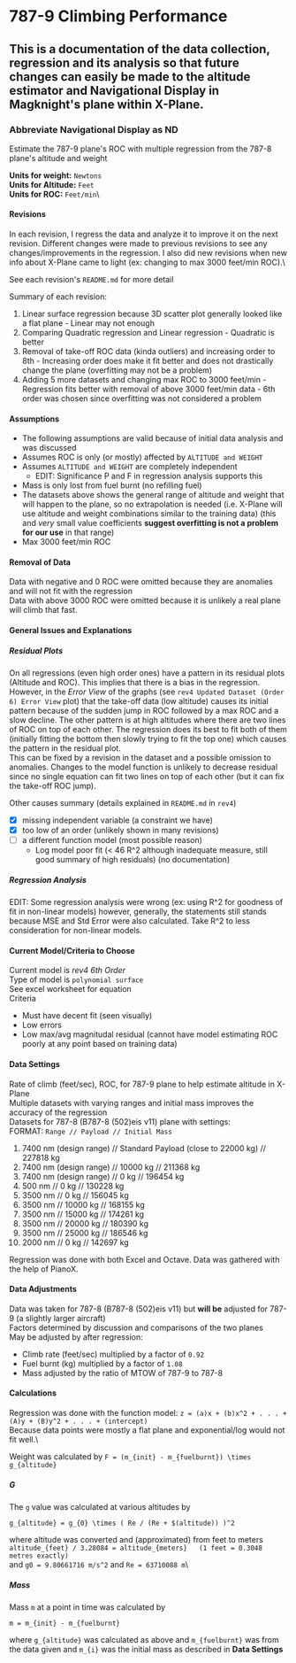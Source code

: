 # 787-9 Climbing Performance

## This is a documentation of the data collection, regression and its analysis so that future changes can easily be made to the altitude estimator and Navigational Display in Magknight's plane within X-Plane.

### Abbreviate Navigational Display as ND

Estimate the 787-9 plane's ROC with multiple regression from the 787-8 plane's altitude and weight

**Units for weight:** `Newtons`\
**Units for Altitude:** `Feet`\
**Units for ROC:** `Feet/min`\


#### Revisions
In each revision, I regress the data and analyze it to improve it on the next revision. Different changes were made to previous revisions to see any changes/improvements in the regression. I also did new revisions when new info about X-Plane came to light (ex: changing to max 3000 feet/min ROC).\

See each revision's `README.md` for more detail

Summary of each revision:
  1) Linear surface regression because 3D scatter plot generally looked like a flat plane
    - Linear may not enough
  2) Comparing Quadratic regression and Linear regression
    - Quadratic is better
  3) Removal of take-off ROC data (kinda outliers) and increasing order to 8th
    - Increasing order does make it fit better and does not drastically change the plane (overfitting may not be a problem)
  4) Adding 5 more datasets and changing max ROC to 3000 feet/min
    - Regression fits better with removal of above 3000 feet/min data
    - 6th order was chosen since overfitting was not considered a problem

#### Assumptions
- The following assumptions are valid because of initial data analysis and was discussed
- Assumes ROC is only (or mostly) affected by `ALTITUDE and WEIGHT`
- Assumes `ALTITUDE and WEIGHT` are completely independent
  - EDIT: Significance P and F in regression analysis supports this
- Mass is only lost from fuel burnt (no refilling fuel)
- The datasets above shows the general range of altitude and weight that will happen to the plane, so no extrapolation is needed (i.e. X-Plane will use altitude and weight combinations similar to the training data) (this and *very* small value coefficients **suggest overfitting is not a problem for our use** in that range)
- Max 3000 feet/min ROC

#### Removal of Data
Data with negative and 0 ROC were omitted because they are anomalies and will not fit with the regression\
Data with above 3000 ROC were omitted because it is unlikely a real plane will climb that fast.

#### General Issues and Explanations
##### Residual Plots
On all regressions (even high order ones) have a pattern in its residual plots (Altitude and ROC). This implies that there is a bias in the regression.\
However, in the *Error View* of the graphs (see `rev4 Updated Dataset (Order 6) Error View` plot) that the take-off data (low altitude) causes its initial pattern because of the sudden jump in ROC followed by a max ROC and a slow decline. The other pattern is at high altitudes where there are two lines of ROC on top of each other. The regression does its best to fit both of them (initially fitting the bottom then slowly trying to fit the top one) which causes the pattern in the residual plot.\
This can be fixed by a revision in the dataset and a possible omission to anomalies. Changes to the model function is unlikely to decrease residual since no single equation can fit two lines on top of each other (but it can fix the take-off ROC jump).

Other causes summary (details explained in `README.md` in `rev4`)
- [x] missing independent variable (a constraint we have)
- [x] too low of an order (unlikely shown in many revisions)
- [ ] a different function model (most possible reason)
  - Log model poor fit (< 46 R^2 although inadequate measure, still good summary of high residuals) (no documentation)

##### Regression Analysis
EDIT: Some regression analysis were wrong (ex: using R^2 for goodness of fit in non-linear models) however, generally, the statements still stands because MSE and Std Error were also calculated. Take R^2 to less consideration for non-linear models.

#### Current Model/Criteria to Choose
Current model is *rev4 6th Order*\
Type of model is `polynomial surface`\
See excel worksheet for equation\
Criteria
- Must have decent fit (seen visually)
- Low errors
- Low max/avg magnitudal residual (cannot have model estimating ROC poorly at any point based on training data)

#### Data Settings
Rate of climb (feet/sec), ROC, for 787-9 plane to help estimate altitude in X-Plane\
Multiple datasets with varying ranges and initial mass improves the accuracy of the regression\
Datasets for 787-8 (B787-8 (502)eis v11) plane with settings:\
  FORMAT: `Range // Payload // Initial Mass`
  1. 7400 nm (design range) // Standard Payload (close to 22000 kg) // 227818 kg
  2. 7400 nm (design range) // 10000 kg // 211368 kg
  3. 7400 nm (design range) // 0 kg // 196454 kg
  4. 500 nm // 0 kg // 130228 kg
  5. 3500 nm // 0 kg // 156045 kg
  6. 3500 nm // 10000 kg // 168155 kg
  7. 3500 nm // 15000 kg // 174261 kg
  8. 3500 nm // 20000 kg // 180390 kg
  9. 3500 nm // 25000 kg // 186546 kg
  10. 2000 nm // 0 kg // 142697 kg
  
Regression was done with both Excel and Octave. Data was gathered with the help of PianoX.

#### Data Adjustments
Data was taken for 787-8 (B787-8 (502)eis v11) but **will be** adjusted for 787-9 (a slightly larger aircraft)\
Factors determined by discussion and comparisons of the two planes\
May be adjusted by after regression:
  - Climb rate (feet/sec) multiplied by a factor of `0.92`
  - Fuel burnt (kg) multiplied by a factor of `1.08`
  - Mass adjusted by the ratio of MTOW of 787-9 to 787-8

#### Calculations
Regression was done with the function model: `z = (a)x + (b)x^2 + . . . + (A)y + (B)y^2 + . . . + (intercept)`\
Because data points were mostly a flat plane and exponential/log would not fit well.\

Weight was calculated by `F = (m_{init} - m_{fuelburnt}) \times g_{altitude}`

##### G
The `g` value was calculated at various altitudes by

`g_{altitude} = g_{0} \times ( Re / (Re + $(altitude)) )^2`

where altitude was converted and (approximated) from feet to meters\
`altitude_{feet} / 3.28084 = altitude_{meters}   (1 feet = 0.3048 metres exactly)`\
and `g0 = 9.80661716 m/s^2` and `Re = 63710088 m`\

##### Mass
Mass `m` at a point in time was calculated by

`m = m_{init} - m_{fuelburnt}`

where `g_{altitude}` was calculated as above and `m_{fuelburnt}` was from the data given and `m_{i}` was the initial mass as described in **Data Settings**
